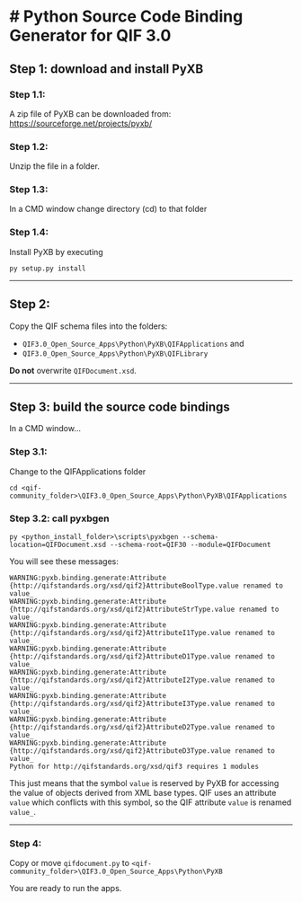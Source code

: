 # # Python Source Code Binding Generator for QIF 3.0

## Step 1: download and install PyXB

### Step 1.1: 

A zip file of PyXB can be downloaded from: https://sourceforge.net/projects/pyxb/

### Step 1.2: 

Unzip the file in a folder.

### Step 1.3: 

In a CMD window change directory (cd) to that folder

### Step 1.4: 

Install PyXB by executing

```
py setup.py install
```

---

## Step 2: 

Copy the QIF schema files into the folders: 

* `QIF3.0_Open_Source_Apps\Python\PyXB\QIFApplications` and 
* `QIF3.0_Open_Source_Apps\Python\PyXB\QIFLibrary`  

**Do not** overwrite `QIFDocument.xsd`.

---

## Step 3: build the source code bindings

In a CMD window...

### Step 3.1: 

Change to the QIFApplications folder

```
cd <qif-community_folder>\QIF3.0_Open_Source_Apps\Python\PyXB\QIFApplications
```

### Step 3.2: call pyxbgen

```
py <python_install_folder>\scripts\pyxbgen --schema-location=QIFDocument.xsd --schema-root=QIF30 --module=QIFDocument
```

You will see these messages:
```
WARNING:pyxb.binding.generate:Attribute {http://qifstandards.org/xsd/qif2}AttributeBoolType.value renamed to value_
WARNING:pyxb.binding.generate:Attribute {http://qifstandards.org/xsd/qif2}AttributeStrType.value renamed to value_
WARNING:pyxb.binding.generate:Attribute {http://qifstandards.org/xsd/qif2}AttributeI1Type.value renamed to value_
WARNING:pyxb.binding.generate:Attribute {http://qifstandards.org/xsd/qif2}AttributeD1Type.value renamed to value_
WARNING:pyxb.binding.generate:Attribute {http://qifstandards.org/xsd/qif2}AttributeI2Type.value renamed to value_
WARNING:pyxb.binding.generate:Attribute {http://qifstandards.org/xsd/qif2}AttributeI3Type.value renamed to value_
WARNING:pyxb.binding.generate:Attribute {http://qifstandards.org/xsd/qif2}AttributeD2Type.value renamed to value_
WARNING:pyxb.binding.generate:Attribute {http://qifstandards.org/xsd/qif2}AttributeD3Type.value renamed to value_
Python for http://qifstandards.org/xsd/qif3 requires 1 modules
```

This just means that the symbol `value` is reserved by PyXB for accessing the value of objects derived from XML base types. QIF uses an attribute `value` which conflicts with this symbol, so the QIF attribute `value` is renamed `value_`.

---

### Step 4: 

Copy or move `qifdocument.py` to `<qif-community_folder>\QIF3.0_Open_Source_Apps\Python\PyXB`

You are ready to run the apps.